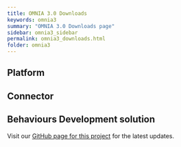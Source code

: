 ```yaml
---
title: OMNIA 3.0 Downloads
keywords: omnia3
summary: "OMNIA 3.0 Downloads page"
sidebar: omnia3_sidebar
permalink: omnia3_downloads.html
folder: omnia3
---
```


## Platform

## Connector

## Behaviours Development solution

Visit our [GitHub page for this project](https://github.com/omnialowcode/omnia3-behaviours) for the latest updates.
